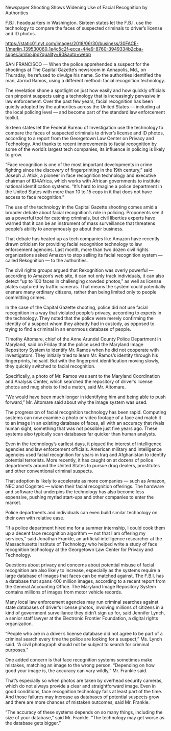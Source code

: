 Newspaper Shooting Shows Widening Use of Facial Recognition by Authorities

F.B.I. headquarters in Washington. Sixteen states let the F.B.I. use the technology to compare the faces of suspected criminals to driver’s license and ID photos.

https://static01.nyt.com/images/2018/06/30/business/30FACE-1/merlin_139530060_1e4c5c2f-ecca-44e9-8760-3949334b2cba-superJumbo.jpg?quality=90&auto=webp

SAN FRANCISCO — When the police apprehended a suspect for the shootings at The Capital Gazette’s newsroom in Annapolis, Md., on Thursday, he refused to divulge his name. So the authorities identified the man, Jarrod Ramos, using a different method: facial recognition technology.

The revelation shone a spotlight on just how easily and how quickly officials can pinpoint suspects using a technology that is increasingly pervasive in law enforcement. Over the past few years, facial recognition has been quietly adopted by the authorities across the United States — including at the local policing level — and become part of the standard law enforcement toolkit.

Sixteen states let the Federal Bureau of Investigation use the technology to compare the faces of suspected criminals to driver’s license and ID photos, according to a report from the Georgetown Law Center on Privacy and Technology. And thanks to recent improvements to facial recognition by some of the world’s largest tech companies, its influence in policing is likely to grow.

“Face recognition is one of the most important developments in crime fighting since the discovery of fingerprinting in the 19th century,” said Joseph J. Atick, a pioneer in face recognition technology and executive chairman of ID4Africa, which works with African governments to institute national identification systems. “It’s hard to imagine a police department in the United States with more than 10 to 15 cops in it that does not have access to face recognition.”

The use of the technology in the Capital Gazette shooting comes amid a broader debate about facial recognition’s role in policing. Proponents see it as a powerful tool for catching criminals, but civil liberties experts have warned that it can be an instrument of mass surveillance that threatens people’s ability to anonymously go about their business.

That debate has heated up as tech companies like Amazon have recently drawn criticism for providing facial recognition technology to law enforcement agencies. Last month, more than two dozen civil rights organizations asked Amazon to stop selling its facial recognition system — called Rekognition — to the authorities.

The civil rights groups argued that Rekognition was overly powerful — according to Amazon’s web site, it can not only track individuals, it can also detect “up to 100 faces in challenging crowded photos,” as well as license plates captured by traffic cameras. That means the system could potentially ensnare many ordinary citizens, rather than being limited only to people committing crimes.

In the case of the Capital Gazette shooting, police did not use facial recognition in a way that violated people’s privacy, according to experts in the technology. They noted that the police were merely confirming the identity of a suspect whom they already had in custody, as opposed to trying to find a criminal in an enormous database of people.

Timothy Altomare, chief of the Anne Arundel County Police Department in Maryland, said on Friday that the police used the Maryland Image Repository System to identify Mr. Ramos when he did not cooperate with investigators. They initially tried to learn Mr. Ramos’s identity through his fingerprints, he said. But with the fingerprint identification moving slowly, they quickly switched to facial recognition.

Specifically, a photo of Mr. Ramos was sent to the Maryland Coordination and Analysis Center, which searched the repository of driver’s license photos and mug shots to find a match, said Mr. Altomare.

“We would have been much longer in identifying him and being able to push forward,” Mr. Altomare said about why the image system was used.

The progression of facial recognition technology has been rapid. Computing systems can now examine a photo or video footage of a face and match it to an image in an existing database of faces, all with an accuracy that rivals human sight, something that was not possible just five years ago. These systems also typically scan databases far quicker than human analysts.

Even in the technology’s earliest days, it piqued the interest of intelligence agencies and law enforcement officials. American military and intelligence agencies used facial recognition for years in Iraq and Afghanistan to identify potential terrorists. More recently, it has caught on at dozens of police departments around the United States to pursue drug dealers, prostitutes and other conventional criminal suspects.

That adoption is likely to accelerate as more companies — such as Amazon, NEC and Cognitec — widen their facial recognition offerings. The hardware and software that underpins the technology has also become less expensive, pushing myriad start-ups and other companies to enter the market.

Police departments and individuals can even build similar technology on their own with relative ease.

“If a police department hired me for a summer internship, I could cook them up a decent face recognition algorithm — not that I am offering my services,” said Jonathan Frankle, an artificial intelligence researcher at the Massachusetts Institute of Technology who helped write a study of face recognition technology at the Georgetown Law Center for Privacy and Technology.

Questions about privacy and concerns about potential misuse of facial recognition are also likely to increase, especially as the systems require a large database of images that faces can be matched against. The F.B.I. has a database that spans 400 million images, according to a recent report from the General Accounting Office. The Maryland Image Repository System contains millions of images from motor vehicle records.

Many local law enforcement agencies may run criminal searches against state databases of driver’s license photos, involving millions of citizens in a kind of government surveillance they didn’t sign up for, said Jennifer Lynch, a senior staff lawyer at the Electronic Frontier Foundation, a digital rights organization.

“People who are in a driver’s license database did not agree to be part of a criminal search every time the police are looking for a suspect,” Ms. Lynch said. “A civil photograph should not be subject to search for criminal purposes.”

One added concern is that face recognition systems sometimes make mistakes, matching an image to the wrong person. “Depending on how good your image is, the accuracy can vary wildly,” Mr. Frankle said.

That’s especially so when photos are taken by overhead security cameras, which do not always provide a clear and straightforward image. Even in good conditions, face recognition technology fails at least part of the time. And those failures may increase as databases of potential suspects grow and there are more chances of mistaken outcomes, said Mr. Frankle.

“The accuracy of these systems depends on so many things, including the size of your database,” said Mr. Frankle. “The technology may get worse as the database gets bigger.”
